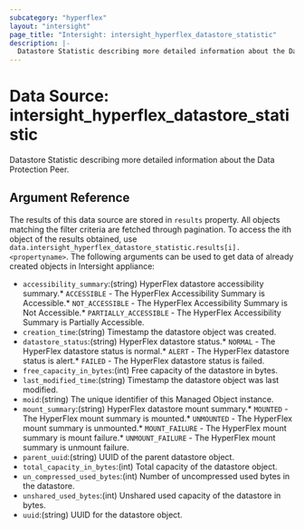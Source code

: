 ```yaml
---
subcategory: "hyperflex"
layout: "intersight"
page_title: "Intersight: intersight_hyperflex_datastore_statistic"
description: |-
  Datastore Statistic describing more detailed information about the Data Protection Peer.
---
```


# Data Source: intersight_hyperflex_datastore_statistic
Datastore Statistic describing more detailed information about the Data Protection Peer.
## Argument Reference
The results of this data source are stored in `results` property.
All objects matching the filter criteria are fetched through pagination.
To access the ith object of the results obtained, use `data.intersight_hyperflex_datastore_statistic.results[i].<propertyname>`.
The following arguments can be used to get data of already created objects in Intersight appliance:
* `accessibility_summary`:(string) HyperFlex datastore accessibility summary.* `ACCESSIBLE` - The HyperFlex Accessibility Summary is Accessible.* `NOT_ACCESSIBLE` - The HyperFlex Accessibility Summary is Not Accessible.* `PARTIALLY_ACCESSIBLE` - The HyperFlex Accessibility Summary is Partially Accessible. 
* `creation_time`:(string) Timestamp the datastore object was created. 
* `datastore_status`:(string) HyperFlex datastore status.* `NORMAL` - The HyperFlex datastore status is normal.* `ALERT` - The HyperFlex datastore status is alert.* `FAILED` - The HyperFlex datastore status is failed. 
* `free_capacity_in_bytes`:(int) Free capacity of the datastore in bytes. 
* `last_modified_time`:(string) Timestamp the datastore object was last modified. 
* `moid`:(string) The unique identifier of this Managed Object instance. 
* `mount_summary`:(string) HyperFlex datastore mount summary.* `MOUNTED` - The HyperFlex mount summary is mounted.* `UNMOUNTED` - The HyperFlex mount summary is unmounted.* `MOUNT_FAILURE` - The HyperFlex mount summary is mount failure.* `UNMOUNT_FAILURE` - The HyperFlex mount summary is unmount failure. 
* `parent_uuid`:(string) UUID of the parent datastore object. 
* `total_capacity_in_bytes`:(int) Total capacity of the datastore object. 
* `un_compressed_used_bytes`:(int) Number of uncompressed used bytes in the datastore. 
* `unshared_used_bytes`:(int) Unshared used capacity of the datastore in bytes. 
* `uuid`:(string) UUID for the datastore object. 
 